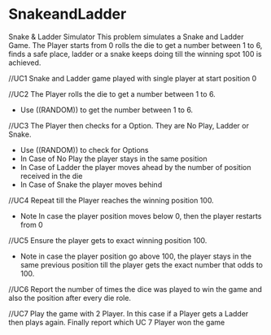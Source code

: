 # SnakeandLadder
Snake & Ladder Simulator
This problem simulates a Snake and Ladder Game. The Player
starts from 0 rolls the die to get a number between 1 to 6, finds
a safe place, ladder or a snake keeps doing till the winning spot
100 is achieved.

//UC1
Snake and Ladder game played with
single player at start position 0

//UC2
The Player rolls the die to get a number between 1 to 6.
- Use ((RANDOM)) to get the number between 1 to 6.

//UC3
The Player then checks for a Option. They are No Play,
Ladder or Snake. 
- Use ((RANDOM)) to check for Options 
- In Case of No Play the player stays in the same position
- In Case of Ladder the player moves ahead by the number of
  position received in the die
- In Case of Snake the player moves behind

//UC4
Repeat till the Player reaches the winning position 100. 
- Note In case the player position moves below 0, 
  then the player restarts from 0
  
//UC5
Ensure the player gets to exact winning position 100.
- Note in case the player position go above
  100, the player stays in the same previous
  position till the player gets the exact 
  number that odds to 100.
  
//UC6
Report the number of times the dice was
played to win the game and also the position
after every die role.

//UC7
Play the game with 2 Player. 
In this case if a Player gets a Ladder then plays again.
Finally report which UC 7 Player won the game



